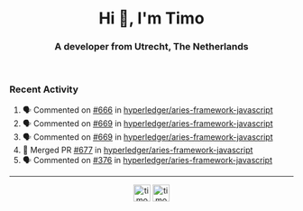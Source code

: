 <h1 align="center">Hi 👋, I'm Timo</h1>
<h3 align="center">A developer from Utrecht, The Netherlands</h3>
<br/>
<!-- https://github.com/rahuldkjain/github-profile-readme-generator --!>

<!--  <p align="left"><img src="https://github-readme-stats.vercel.app/api?username=timoglastra&show_icons=true&count_private=true&" alt="timoglastra" /></p> --!>

<!--
Github language stats
<p align="left"><img src="https://github-readme-stats.vercel.app/api/top-langs/?username=timoglastra&layout=compact" alt="timoglastra" /><p>
-->

<!-- Codestats language stats -->
<!-- <p align="left"><img src="https://codestats-readme.vercel.app/api/top-langs/?username=timoglastra&layout=compact&language_count=12" alt="timoglastra" /><p>    --!>
  
<h3>Recent Activity</h3>

<!--START_SECTION:activity-->
1. 🗣 Commented on [#666](https://github.com/hyperledger/aries-framework-javascript/issues/666) in [hyperledger/aries-framework-javascript](https://github.com/hyperledger/aries-framework-javascript)
2. 🗣 Commented on [#669](https://github.com/hyperledger/aries-framework-javascript/issues/669) in [hyperledger/aries-framework-javascript](https://github.com/hyperledger/aries-framework-javascript)
3. 🗣 Commented on [#669](https://github.com/hyperledger/aries-framework-javascript/issues/669) in [hyperledger/aries-framework-javascript](https://github.com/hyperledger/aries-framework-javascript)
4. 🎉 Merged PR [#677](https://github.com/hyperledger/aries-framework-javascript/pull/677) in [hyperledger/aries-framework-javascript](https://github.com/hyperledger/aries-framework-javascript)
5. 🗣 Commented on [#376](https://github.com/hyperledger/aries-framework-javascript/issues/376) in [hyperledger/aries-framework-javascript](https://github.com/hyperledger/aries-framework-javascript)
<!--END_SECTION:activity-->

---

<p align="center">
<a href="https://twitter.com/timoglastra" target="blank"><img align="center" src="https://cdn.jsdelivr.net/npm/simple-icons@3.0.1/icons/twitter.svg" alt="timoglastra" height="30" width="30" /></a>
<a href="https://linkedin.com/in/timoglastra" target="blank"><img align="center" src="https://cdn.jsdelivr.net/npm/simple-icons@3.0.1/icons/linkedin.svg" alt="timoglastra" height="30" width="30" /></a>
</p>



